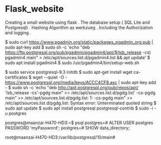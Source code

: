 # Flask_website
Creating a small website using flask . The database setup ( SQL Lite and Postgresql) . Hashing Algorithm as werkzueg . Including the Authorization and logging .  





$ sudo curl https://www.pgadmin.org/static/packages_pgadmin_org.pub | sudo apt-key add
$ sudo sh -c 'echo "deb https://ftp.postgresql.org/pub/pgadmin/pgadmin4/apt/$(lsb_release -cs) pgadmin4 main" > /etc/apt/sources.list.d/pgadmin4.list && apt update'
$ sudo apt install pgadmin4
$ sudo /usr/pgadmin4/bin/setup-web.sh

$ sudo service postgresql-9.3 initdb
$ sudo apt-get install wget ca-certificates
$ wget --quiet -O - https://www.postgresql.org/media/keys/ACCC4CF8.asc | sudo apt-key add -
$ sudo sh -c 'echo "deb http://apt.postgresql.org/pub/repos/apt/ 'lsb_release -cs'-pgdg main" >> /etc/apt/sources.list.d/pgdg.list'
-cs-pgdg main" >> /etc/apt/sources.list.d/pgdg.list: 1: -cs-pgdg main" >> /etc/apt/sources.list.d/pgdg.list: Syntax error: Unterminated quoted string
$ sudo apt update
$ sudo apt install postgresql postgresql-contrib
$ sudo -i -u postgres

postgres@maanzai-H470-HD3:~$ psql
postgres=# ALTER USER postgres PASSWORD 'myPassword';
postgres=# SHOW data_directory;

root@maanzai-H470-HD3:/var/lib/postgresql/10/main#


